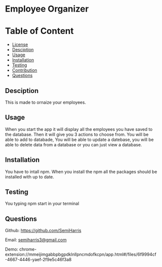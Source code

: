 # Employee Organizer

Table of Content
===================
* [License](#license)
* [Desciption](#desciption)
* [Usage](#usage)
* [Installation](#installation)
* [Testing](#testing)
* [Contribution](#contribution)
* [Questions](#questions)

## Desciption
This is made to ornaize your employees.

## Usage
When you start the app it will display all the employees you have saved to the database. Then it will give you 3 actions to choose from. You will be able to add to databade, You will be able to update a datebase, you will be able to delete data from a database or you can just view a database.

## Installation
You have to intall npm. When you install the npm all the packages should be installed with up to date.

## Testing
You typing npm start in your terminal


## Questions
Github: https://github.com/SemiHarris

Email: semiharris3@gmail.com

Demo: chrome-extension://mmeijimgabbpbgpdklnllpncmdofkcpn/app.html#/files/6f9994cf-4667-4446-yaef-2f9e5c46f3a8
